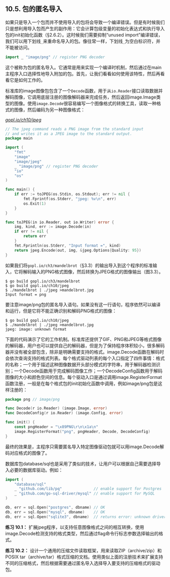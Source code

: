 ## 10.5. 包的匿名导入

如果只是导入一个包而并不使用导入的包将会导致一个编译错误。但是有时候我们只是想利用导入包而产生的副作用：它会计算包级变量的初始化表达式和执行导入包的init初始化函数（§2.6.2）。这时候我们需要抑制“unused import”编译错误，我们可以用下划线`_`来重命名导入的包。像往常一样，下划线`_`为空白标识符，并不能被访问。

```Go
import _ "image/png" // register PNG decoder
```

这个被称为包的匿名导入。它通常是用来实现一个编译时机制，然后通过在main主程序入口选择性地导入附加的包。首先，让我们看看如何使用该特性，然后再看看它是如何工作的。

标准库的image图像包包含了一个`Decode`函数，用于从`io.Reader`接口读取数据并解码图像，它调用底层注册的图像解码器来完成任务，然后返回image.Image类型的图像。使用`image.Decode`很容易编写一个图像格式的转换工具，读取一种格式的图像，然后编码为另一种图像格式：

<u><i>gopl.io/ch10/jpeg</i></u>
```Go
// The jpeg command reads a PNG image from the standard input
// and writes it as a JPEG image to the standard output.
package main

import (
	"fmt"
	"image"
	"image/jpeg"
	_ "image/png" // register PNG decoder
	"io"
	"os"
)

func main() {
	if err := toJPEG(os.Stdin, os.Stdout); err != nil {
		fmt.Fprintf(os.Stderr, "jpeg: %v\n", err)
		os.Exit(1)
	}
}

func toJPEG(in io.Reader, out io.Writer) error {
	img, kind, err := image.Decode(in)
	if err != nil {
		return err
	}
	fmt.Fprintln(os.Stderr, "Input format =", kind)
	return jpeg.Encode(out, img, &jpeg.Options{Quality: 95})
}
```

如果我们将`gopl.io/ch3/mandelbrot`（§3.3）的输出导入到这个程序的标准输入，它将解码输入的PNG格式图像，然后转换为JPEG格式的图像输出（图3.3）。

```
$ go build gopl.io/ch3/mandelbrot
$ go build gopl.io/ch10/jpeg
$ ./mandelbrot | ./jpeg >mandelbrot.jpg
Input format = png
```

要注意image/png包的匿名导入语句。如果没有这一行语句，程序依然可以编译和运行，但是它将不能正确识别和解码PNG格式的图像：

```
$ go build gopl.io/ch10/jpeg
$ ./mandelbrot | ./jpeg >mandelbrot.jpg
jpeg: image: unknown format
```

下面的代码演示了它的工作机制。标准库还提供了GIF、PNG和JPEG等格式图像的解码器，用户也可以提供自己的解码器，但是为了保持程序体积较小，很多解码器并没有被全部包含，除非是明确需要支持的格式。image.Decode函数在解码时会依次查询支持的格式列表。每个格式驱动列表的每个入口指定了四件事情：格式的名称；一个用于描述这种图像数据开头部分模式的字符串，用于解码器检测识别；一个Decode函数用于完成解码图像工作；一个DecodeConfig函数用于解码图像的大小和颜色空间的信息。每个驱动入口是通过调用image.RegisterFormat函数注册，一般是在每个格式包的init初始化函数中调用，例如image/png包是这样注册的：

```Go
package png // image/png

func Decode(r io.Reader) (image.Image, error)
func DecodeConfig(r io.Reader) (image.Config, error)

func init() {
	const pngHeader = "\x89PNG\r\n\x1a\n"
	image.RegisterFormat("png", pngHeader, Decode, DecodeConfig)
}
```

最终的效果是，主程序只需要匿名导入特定图像驱动包就可以用image.Decode解码对应格式的图像了。

数据库包database/sql也是采用了类似的技术，让用户可以根据自己需要选择导入必要的数据库驱动。例如：

```Go
import (
	"database/sql"
	_ "github.com/lib/pq"              // enable support for Postgres
	_ "github.com/go-sql-driver/mysql" // enable support for MySQL
)

db, err = sql.Open("postgres", dbname) // OK
db, err = sql.Open("mysql", dbname)    // OK
db, err = sql.Open("sqlite3", dbname)  // returns error: unknown driver "sqlite3"
```

**练习 10.1：** 扩展jpeg程序，以支持任意图像格式之间的相互转换，使用image.Decode检测支持的格式类型，然后通过flag命令行标志参数选择输出的格式。

**练习 10.2：** 设计一个通用的压缩文件读取框架，用来读取ZIP（archive/zip）和POSIX tar（archive/tar）格式压缩的文档。使用类似上面的注册技术来扩展支持不同的压缩格式，然后根据需要通过匿名导入选择导入要支持的压缩格式的驱动包。
